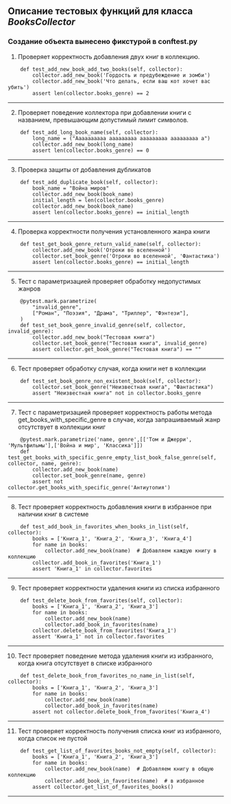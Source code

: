 ## Описание тестовых функций для класса *BooksCollector*

### Создание объекта вынесено фикстурой в conftest.py


1. Проверяет корректность добавления двух книг в коллекцию.
```
    def test_add_new_book_add_two_books(self, collector):
        collector.add_new_book('Гордость и предубеждение и зомби')
        collector.add_new_book('Что делать, если ваш кот хочет вас убить')
        assert len(collector.books_genre) == 2
```
---
2. Проверяет поведение коллектора при добавлении книги с названием,
        превышающим допустимый лимит символов.
```
    def test_add_long_book_name(self, collector):
        long_name = ("Aaaaaaaaaa aaaaaaaaa aaaaaaaaa aaaaaaaaa a")
        collector.add_new_book(long_name)
        assert len(collector.books_genre) == 0
```
---
3. Проверка защиты от добавления дубликатов
```
    def test_add_duplicate_book(self, collector):
        book_name = "Война миров" 
        collector.add_new_book(book_name) 
        initial_length = len(collector.books_genre)
        collector.add_new_book(book_name)
        assert len(collector.books_genre) == initial_length
```
---
4. Проверка корректности получения установленного жанра книги
```
    def test_get_book_genre_return_valid_name(self, collector):
        collector.add_new_book('Отроки во вселенной')
        collector.set_book_genre('Отроки во вселенной', 'Фантастика')
        assert len(collector.books_genre) == initial_length
```
---
5. Тест с параметризацией проверяет обработку недопустимых жанров
```
    @pytest.mark.parametrize(
        "invalid_genre",
        ["Роман", "Поэзия", "Драма", "Триллер", "Фэнтези"],
    )
    def test_set_book_genre_invalid_genre(self, collector, invalid_genre):
        collector.add_new_book("Тестовая книга")
        collector.set_book_genre("Тестовая книга", invalid_genre)
        assert collector.get_book_genre("Тестовая книга") == ""
```
---
6. Тест проверяет обработку случая, когда книги нет в коллекции
```
    def test_set_book_genre_non_existent_book(self, collector):
        collector.set_book_genre("Неизвестная книга", "Фантастика")
        assert "Неизвестная книга" not in collector.books_genre
```
---
7. Тест с параметризацией проверяет корректность работы метода 
    get_books_with_specific_genre в случае, когда запрашиваемый 
    жанр отсутствует в коллекции книг
```
    @pytest.mark.parametrize('name, genre',[['Том и Джерри', 'Мультфильмы'],['Война и мир', 'Классика']])
    def test_get_books_with_specific_genre_empty_list_book_false_genre(self, collector, name, genre):
        collector.add_new_book(name)
        collector.set_book_genre(name, genre)
        assert not collector.get_books_with_specific_genre('Антиутопия')
```
---
8. Тест проверяет корректность добавления книги в избранное при наличии
        книг в системе
```
    def test_add_book_in_favorites_when_books_in_list(self, collector):
        books = ['Книга_1', 'Книга_2', 'Книга_3', 'Книга_4']
        for name in books:
            collector.add_new_book(name)  # Добавляем каждую книгу в коллекцию
        collector.add_book_in_favorites('Книга_1')
        assert 'Книга_1' in collector.favorites
```
---
9. Тест проверяет корректности удаления книги из списка избранного
```
    def test_delete_book_from_favorites(self, collector):
        books = ['Книга_1', 'Книга_2', 'Книга_3']
        for name in books:
            collector.add_new_book(name)  
            collector.add_book_in_favorites(name)  
        collector.delete_book_from_favorites('Книга_1')
        assert 'Книга_1' not in collector.favorites
```
---
10. Тест проверяет поведение метода удаления книги из избранного,
        когда книга отсутствует в списке избранного
```
    def test_delete_book_from_favorites_no_name_in_list(self, collector):
        books = ['Книга_1', 'Книга_2', 'Книга_3']
        for name in books:
            collector.add_new_book(name)
            collector.add_book_in_favorites(name)
        assert not collector.delete_book_from_favorites('Книга_4')
```
---
11. Тест проверяет корректность получения списка книг из избранного,
        когда список не пустой
```
    def test_get_list_of_favorites_books_not_empty(self, collector):
        books = ['Книга_1', 'Книга_2', 'Книга_3']
        for name in books:
            collector.add_new_book(name)  # Добавляем книгу в общую коллекцию
            collector.add_book_in_favorites(name)  # в избранное
        assert collector.get_list_of_favorites_books()
```
---